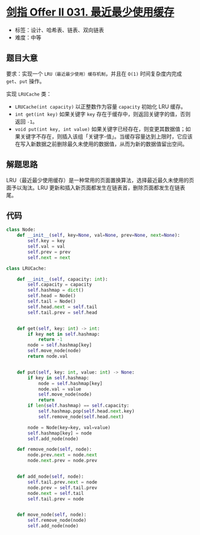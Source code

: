 # [剑指 Offer II 031. 最近最少使用缓存](https://leetcode.cn/problems/OrIXps/)

- 标签：设计、哈希表、链表、双向链表
- 难度：中等

## 题目大意

要求：实现一个 `LRU（最近最少使用）缓存机制`，并且在 `O(1)` 时间复杂度内完成 `get`、`put` 操作。

实现 `LRUCache` 类：

- `LRUCache(int capacity)` 以正整数作为容量 `capacity` 初始化 LRU 缓存。
- `int get(int key)` 如果关键字 `key` 存在于缓存中，则返回关键字的值，否则返回 `-1`。
- `void put(int key, int value)` 如果关键字已经存在，则变更其数据值；如果关键字不存在，则插入该组「关键字-值」。当缓存容量达到上限时，它应该在写入新数据之前删除最久未使用的数据值，从而为新的数据值留出空间。

## 解题思路

LRU（最近最少使用缓存）是一种常用的页面置换算法，选择最近最久未使用的页面予以淘汰。LRU 更新和插入新页面都发生在链表首，删除页面都发生在链表尾。

## 代码

```python
class Node:
    def __init__(self, key=None, val=None, prev=None, next=None):
        self.key = key
        self.val = val
        self.prev = prev
        self.next = next

class LRUCache:

    def __init__(self, capacity: int):
        self.capacity = capacity
        self.hashmap = dict()
        self.head = Node()
        self.tail = Node()
        self.head.next = self.tail
        self.tail.prev = self.head


    def get(self, key: int) -> int:
        if key not in self.hashmap:
            return -1
        node = self.hashmap[key]
        self.move_node(node)
        return node.val


    def put(self, key: int, value: int) -> None:
        if key in self.hashmap:
            node = self.hashmap[key]
            node.val = value
            self.move_node(node)
            return
        if len(self.hashmap) == self.capacity:
            self.hashmap.pop(self.head.next.key)
            self.remove_node(self.head.next)

        node = Node(key=key, val=value)
        self.hashmap[key] = node
        self.add_node(node)

    def remove_node(self, node):
        node.prev.next = node.next
        node.next.prev = node.prev


    def add_node(self, node):
        self.tail.prev.next = node
        node.prev = self.tail.prev
        node.next = self.tail
        self.tail.prev = node


    def move_node(self, node):
        self.remove_node(node)
        self.add_node(node)
```

